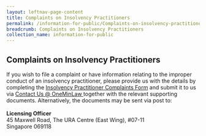 ```yaml
---
layout: leftnav-page-content
title: Complaints on Insolvency Practitioners
permalink: /information-for-public/Complaints-on-insolvency-practitioners/
breadcrumb: Complaints on Insolvency Practitioners
collection_name: information-for-public
---
```


**Complaints on Insolvency Practitioners**<br>
---
If you wish to file a complaint or have information relating to the improper conduct of an insolvency practitioner, please provide us with the details by completing the
<a href="/files/Insolvency Practitioner Complaints Form.pdf" target="_blank">Insolvency Practitioner Complaints Form</a>
and submit it to us via <a href="https://eservices.mlaw.gov.sg/enquiry/" target="_blank">Contact Us @ OneMinLaw </a> together with the relevant supporting documents. Alternatively, the documents may be sent via post to:
<br><br>**Licensing Officer**
<br>45 Maxwell Road, The URA Centre (East Wing), #07-11
<br>Singapore 069118
<br>
